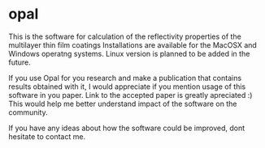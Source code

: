 # opal
This is the software for calculation of the reflectivity properties of the multilayer thin film coatings
Installations are available for the MacOSX and Windows operatng systems. Linux version is planned to be added in the future. 

If you use Opal for you research and make a publication that contains results obtained with it, I would appreciate if you mention usage of this software in you paper. Link to the accepted paper is greatly apreciated :) This would help me better understand impact of the software on the community.

If you have any ideas about how the software could be improved, dont hesitate to contact me. 
